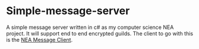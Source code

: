 # Simple-message-server
A simple message server written in c# as my computer science NEA project. It will support end to end encrypted guilds.
The client to go with this is the [NEA Message Client](https://github.com/ThePinkUnicorn6/NEA-Message-Client).
